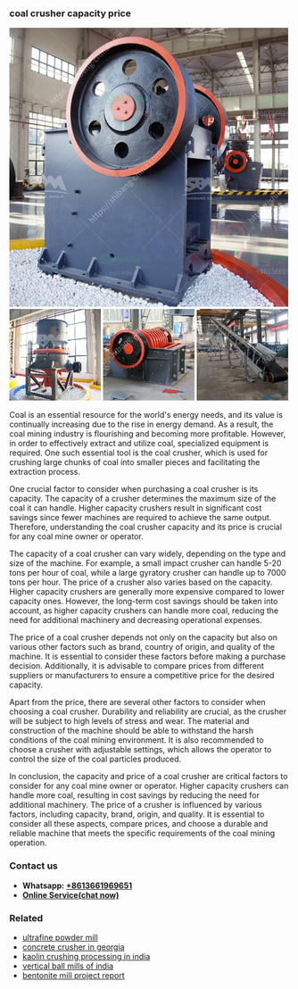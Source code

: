 <h3>coal crusher capacity price</h3><img src='1704791355.jpg' alt=''><p>Coal is an essential resource for the world's energy needs, and its value is continually increasing due to the rise in energy demand. As a result, the coal mining industry is flourishing and becoming more profitable. However, in order to effectively extract and utilize coal, specialized equipment is required. One such essential tool is the coal crusher, which is used for crushing large chunks of coal into smaller pieces and facilitating the extraction process.</p><p>One crucial factor to consider when purchasing a coal crusher is its capacity. The capacity of a crusher determines the maximum size of the coal it can handle. Higher capacity crushers result in significant cost savings since fewer machines are required to achieve the same output. Therefore, understanding the coal crusher capacity and its price is crucial for any coal mine owner or operator.</p><p>The capacity of a coal crusher can vary widely, depending on the type and size of the machine. For example, a small impact crusher can handle 5-20 tons per hour of coal, while a large gyratory crusher can handle up to 7000 tons per hour. The price of a crusher also varies based on the capacity. Higher capacity crushers are generally more expensive compared to lower capacity ones. However, the long-term cost savings should be taken into account, as higher capacity crushers can handle more coal, reducing the need for additional machinery and decreasing operational expenses.</p><p>The price of a coal crusher depends not only on the capacity but also on various other factors such as brand, country of origin, and quality of the machine. It is essential to consider these factors before making a purchase decision. Additionally, it is advisable to compare prices from different suppliers or manufacturers to ensure a competitive price for the desired capacity.</p><p>Apart from the price, there are several other factors to consider when choosing a coal crusher. Durability and reliability are crucial, as the crusher will be subject to high levels of stress and wear. The material and construction of the machine should be able to withstand the harsh conditions of the coal mining environment. It is also recommended to choose a crusher with adjustable settings, which allows the operator to control the size of the coal particles produced.</p><p>In conclusion, the capacity and price of a coal crusher are critical factors to consider for any coal mine owner or operator. Higher capacity crushers can handle more coal, resulting in cost savings by reducing the need for additional machinery. The price of a crusher is influenced by various factors, including capacity, brand, origin, and quality. It is essential to consider all these aspects, compare prices, and choose a durable and reliable machine that meets the specific requirements of the coal mining operation.</p><h3>Contact us</h3><ul><li><strong>Whatsapp:&nbsp;<a href="https://wa.me/8613661969651">+8613661969651</a></strong></li><li><a href="https://swt.shibang-china.com/?git&amp;zhl&amp;coal crusher capacity price"><strong>Online Service(chat now)</strong></a></li></ul><h3>Related</h3><ul><li><a href='ultrafine powder mill.md'>ultrafine powder mill</a></li><li><a href='concrete crusher in georgia.md'>concrete crusher in georgia</a></li><li><a href='kaolin crushing processing in india.md'>kaolin crushing processing in india</a></li><li><a href='vertical ball mills of india.md'>vertical ball mills of india</a></li><li><a href='bentonite mill project report.md'>bentonite mill project report</a></li></ul>